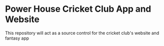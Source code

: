 # Power House Cricket Club App and Website
This repository will act as a source control for the cricket club's website and fantasy app